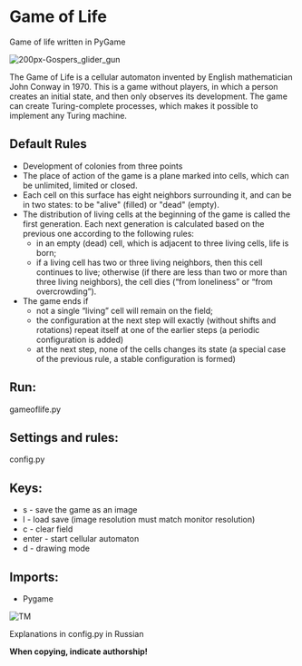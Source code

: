 # Game of Life
Game of life written in PyGame

![200px-Gospers_glider_gun](https://github.com/bolgaro4ka/gameoflife/assets/123888141/c31c4f4f-ed61-4a2e-a0b5-130a1ddfcad8)

The Game of Life is a cellular automaton invented by English mathematician John Conway in 1970. This is a game without players, in which a person creates an initial state, and then only observes its development. The game can create Turing-complete processes, which makes it possible to implement any Turing machine.

## Default Rules

- Development of colonies from three points
- The place of action of the game is a plane marked into cells, which can be unlimited, limited or closed.
- Each cell on this surface has eight neighbors surrounding it, and can be in two states: to be "alive" (filled) or "dead" (empty).
- The distribution of living cells at the beginning of the game is called the first generation. Each next generation is calculated based on the previous one according to the following rules:
    - in an empty (dead) cell, which is adjacent to three living cells, life is born;
    - if a living cell has two or three living neighbors, then this cell continues to live; otherwise (if there are less than two or more than three living neighbors), the cell dies (“from loneliness” or “from overcrowding”).
- The game ends if
    - not a single “living” cell will remain on the field;
    - the configuration at the next step will exactly (without shifts and rotations) repeat itself at one of the earlier steps (a periodic configuration is added)
    - at the next step, none of the cells changes its state (a special case of the previous rule, a stable configuration is formed)

## Run: 
gameoflife.py

## Settings and rules: 
config.py

## Keys:
- s - save the game as an image
- l - load save (image resolution must match monitor resolution)
- c - clear field
- enter - start cellular automaton
- d - drawing mode

## Imports:
- Pygame

![TM](https://github.com/bolgaro4ka/gameoflife/assets/123888141/52b8a841-c348-4016-bf43-12f7ae61d39f)

Explanations in config.py in Russian

**When copying, indicate authorship!**
